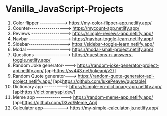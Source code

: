 # Vanilla_JavaScript-Projects

1. Color flipper -----------> https://my-color-flipper-app.netlify.app/
2. Counter------------------> https://mycount-app.netlify.app/
3. Reviews -----------------> https://simple-reviews-app.netlify.app/
4. Navbar ------------------> https://navbar-toggle-learn.netlify.app/
5. Sidebar------------------> https://sidebar-toggle-learn.netlify.app/
6. Modal -------------------> https://modal-small-project.netlify.app/
7. Questions ---------------> https://questions-n-answers-toggle.netlify.app/
8. Random Joke generator----> https://random-joke-generator-project-api.netlify.app/ [api:https://sv443.net/jokeapi/v2/]
9. Random Quote generator---> https://random-quote-generator-api-project.netlify.app/ [api:https://github.com/lukePeavey/quotable]
10. Dictionary app ---------> https://simple-en-dictionary-app.netlify.app/ [api:https://dictionaryapi.dev/]
11. Meme app ---------------> https://random-meme-app.netlify.app/ [api:https://github.com/D3vd/Meme_Api]
12. Calculator app----------> https://my-simple-calculator-js.netlify.app/
